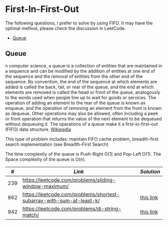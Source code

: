 # First-In-First-Out

The following questions, I prefer to solve by using FIFO. It may have the optimal method, please check the discussion in LeetCode.  

* [Queue](##Queue)

## Queue

n computer science, a queue is a collection of entities that are maintained in a sequence and can be modified by the addition of entities at one end of the sequence and the removal of entities from the other end of the sequence. By convention, the end of the sequence at which elements are added is called the back, tail, or rear of the queue, and the end at which elements are removed is called the head or front of the queue, analogously to the words used when people line up to wait for goods or services. The operation of adding an element to the rear of the queue is known as enqueue, and the operation of removing an element from the front is known as dequeue. Other operations may also be allowed, often including a peek or front operation that returns the value of the next element to be dequeued without dequeuing it. The operations of a queue make it a first-in-first-out (FIFO) data structure. [Wikipedia](https://en.wikipedia.org/wiki/Queue_(abstract_data_type))

This type of problem includes: maintain FIFO cache problem, breadth-first search implementation (see Breadth-First Search)

The time complexity of the queue is Push-Right O(1) and Pop-Left O(1). The Space complexity of the queue is O(n). 

| *#* | *Link* |*Solution* |
| ---- | --------------------------------- | --------------------------------- |
| 239 | https://leetcode.com/problems/sliding-window-maximum/ | |
| 862 | https://leetcode.com/problems/shortest-subarray-with-sum-at-least-k/ | [this link](../practice/solution/0862_shortest_subarray_with_sum_at_least_k.py) |
| 942 | https://leetcode.com/problems/di-string-match/ | [this link](../practice/solution/0942_di_string_match.py) |

